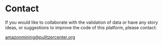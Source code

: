 # Contact

If you would like to collaborate with the validation of data or have any story ideas, or suggestions to improve the code of this platform, please contact:

<a class="amw-mail-link" href="mailtio:amazonmining@pulitzercenter.org">amazonmining@pulitzercenter.org</a>